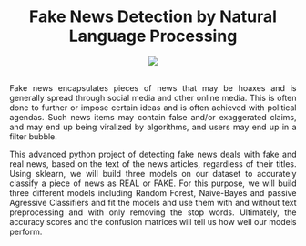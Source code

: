 
<div align="center">
  
# Fake News Detection by Natural Language Processing 
</div>


<div align="center">
<img src="https://user-images.githubusercontent.com/69224996/96805164-ccc6d580-13c5-11eb-8e30-465c945c0c31.jpg" >
</div>

<br />


<div align="justify">

Fake news encapsulates pieces of news that may be hoaxes and is generally spread through social media and other online media. This is often done to further or impose certain ideas and is often achieved with political agendas. Such news items may contain false and/or exaggerated claims, and may end up being viralized by algorithms, and users may end up in a filter bubble.

This advanced python project of detecting fake news deals with fake and real news, based on the text of the news articles, regardless of their titles. Using sklearn, we will build three models on our dataset to accurately classify a piece of news as REAL or FAKE. For this purpose, we will build three different models including Random Forest, Naive-Bayes and passive Agressive Classifiers and fit the models and use them with and without text preprocessing and with only removing the stop words. Ultimately, the accuracy scores and the confusion matrices will tell us how well our models perform.

</div>
